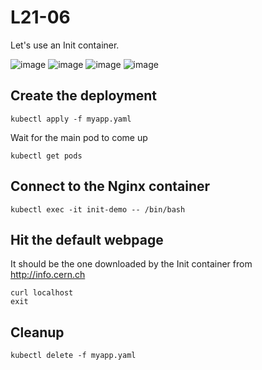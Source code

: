 # L21-06

Let's use an Init container.

![image](https://github.com/user-attachments/assets/e018f6de-d1ef-4543-ad8e-9c55660dfac9)
![image](https://github.com/user-attachments/assets/e3d86ae2-763a-488d-87e9-2a5a1e206462)
![image](https://github.com/user-attachments/assets/b0e7c82d-04a2-46d8-8724-f4ed8f2c8232)
![image](https://github.com/user-attachments/assets/e6efb6a5-bc7b-4fd5-a84c-44489e9ecc23)

## Create the deployment


    kubectl apply -f myapp.yaml

Wait for the main pod to come up

    kubectl get pods

## Connect to the Nginx container

    kubectl exec -it init-demo -- /bin/bash

## Hit the default webpage

It should be the one downloaded by the Init container from http://info.cern.ch

    curl localhost
    exit

## Cleanup

    kubectl delete -f myapp.yaml
